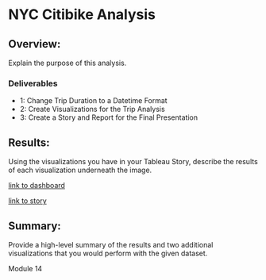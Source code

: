 # NYC Citibike Analysis
## Overview: 

Explain the purpose of this analysis.

### Deliverables

- 1: Change Trip Duration to a Datetime Format
- 2: Create Visualizations for the Trip Analysis
- 3: Create a Story and Report for the Final Presentation

## Results: 

Using the visualizations you have in your Tableau Story, describe the results of each visualization underneath the image.

[link to dashboard](https://public.tableau.com/authoring/NYCCitibikeAnalysis_16543800909920/Dashboard1#1)

[link to story](https://public.tableau.com/authoring/NYCCitibikeAnalysis_16543800909920/Story1#1)

## Summary:

 Provide a high-level summary of the results and two additional visualizations that you would perform with the given dataset.





Module 14
